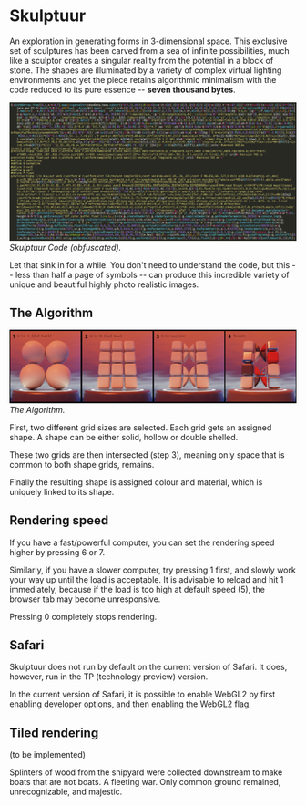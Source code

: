 # Skulptuur

An exploration in generating forms in 3-dimensional space. This exclusive set of sculptures has been carved from a sea of infinite possibilities, much like a sculptor creates a singular reality from the potential in a block of stone. The shapes are illuminated by a variety of complex virtual lighting environments and yet the piece retains algorithmic minimalism with the code reduced to its pure essence -- **seven thousand bytes**.

![Skulptuur code (obfuscated)](code-wrong.png)
*Skulptuur Code (obfuscated).*

Let that sink in for a while. You don't need to understand the code, but this -- less than half a page of symbols -- can produce this incredible variety of unique and beautiful highly photo realistic images.

## The Algorithm

![The Algorithm](process.jpg)
*The Algorithm.*

First, two different grid sizes are selected. Each grid gets an assigned shape. A shape can be either solid, hollow or double shelled.

These two grids are then intersected (step 3), meaning only space that is common to both shape grids, remains.

Finally the resulting shape is assigned colour and material, which is uniquely linked to its shape.

## Rendering speed

If you have a fast/powerful computer, you can set the rendering speed higher by pressing 6 or 7.

Similarly, if you have a slower computer, try pressing 1 first, and slowly work your way up until the load is acceptable. It is advisable to reload and hit 1 immediately, because if the load is too high at default speed (5), the browser tab may become unresponsive.

Pressing 0 completely stops rendering.

## Safari

Skulptuur does not run by default on the current version of Safari. It does, however, run in the TP (technology preview) version.

In the current version of Safari, it is possible to enable WebGL2 by first enabling developer options, and then enabling the WebGL2 flag.

## Tiled rendering

(to be implemented)

Splinters of wood from the shipyard were collected downstream to make boats that are not boats. A fleeting war. Only common ground remained, unrecognizable, and majestic.
